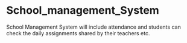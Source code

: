 # School_management_System
School Management System will include attendance and students can check the daily assignments shared by their teachers etc. 
